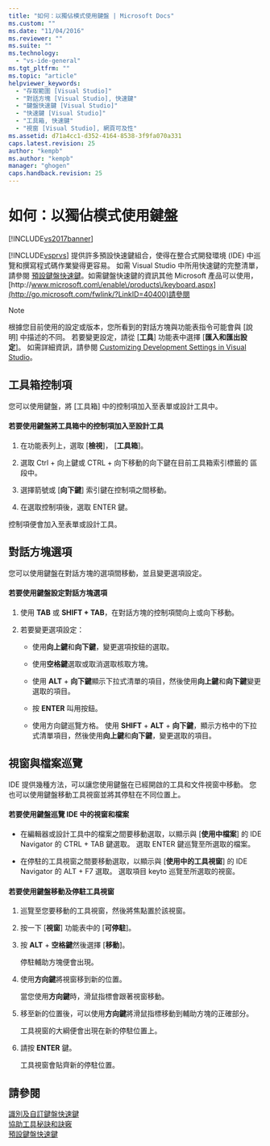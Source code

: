 ```yaml
---
title: "如何：以獨佔模式使用鍵盤 | Microsoft Docs"
ms.custom: ""
ms.date: "11/04/2016"
ms.reviewer: ""
ms.suite: ""
ms.technology: 
  - "vs-ide-general"
ms.tgt_pltfrm: ""
ms.topic: "article"
helpviewer_keywords: 
  - "存取範圍 [Visual Studio]"
  - "對話方塊 [Visual Studio], 快速鍵"
  - "鍵盤快速鍵 [Visual Studio]"
  - "快速鍵 [Visual Studio]"
  - "工具箱, 快速鍵"
  - "視窗 [Visual Studio], 網頁可及性"
ms.assetid: d71a4cc1-d352-4164-8538-3f9fa070a331
caps.latest.revision: 25
author: "kempb"
ms.author: "kempb"
manager: "ghogen"
caps.handback.revision: 25
---
```

# 如何：以獨佔模式使用鍵盤
[!INCLUDE[vs2017banner](../../code-quality/includes/vs2017banner.md)]

[!INCLUDE[vsprvs](../../code-quality/includes/vsprvs_md.md)] 提供許多預設快速鍵組合，使得在整合式開發環境 \(IDE\) 中巡覽和撰寫程式碼作業變得更容易。  如需 Visual Studio 中所用快速鍵的完整清單，請參閱 [預設鍵盤快速鍵](../../ide/default-keyboard-shortcuts-in-visual-studio.md)。如需鍵盤快速鍵的資訊其他 Microsoft 產品可以使用， [http:\/\/www.microsoft.com\/enable\/products\/keyboard.aspx](http://go.microsoft.com/fwlink/?LinkID=40400)請參閱  
  
> [!NOTE]
>  根據您目前使用的設定或版本，您所看到的對話方塊與功能表指令可能會與 \[說明\] 中描述的不同。  若要變更設定，請從 \[**工具**\] 功能表中選擇 \[**匯入和匯出設定**\]。  如需詳細資訊，請參閱 [Customizing Development Settings in Visual Studio](http://msdn.microsoft.com/zh-tw/22c4debb-4e31-47a8-8f19-16f328d7dcd3)。  
  
## 工具箱控制項  
 您可以使用鍵盤，將 \[工具箱\] 中的控制項加入至表單或設計工具中。  
  
#### 若要使用鍵盤將工具箱中的控制項加入至設計工具  
  
1.  在功能表列上，選取 \[**檢視**\]， \[**工具箱**\]。  
  
2.  選取 Ctrl \+ 向上鍵或 CTRL \+ 向下移動的向下鍵在目前工具箱索引標籤的 區段中。  
  
3.  選擇箭號或 \[**向下鍵**\] 索引鍵在控制項之間移動。  
  
4.  在選取控制項後，選取 ENTER 鍵。  
  
 控制項便會加入至表單或設計工具。  
  
## 對話方塊選項  
 您可以使用鍵盤在對話方塊的選項間移動，並且變更選項設定。  
  
#### 若要使用鍵盤設定對話方塊選項  
  
1.  使用 **TAB** 或 **SHIFT \+ TAB**，在對話方塊的控制項間向上或向下移動。  
  
2.  若要變更選項設定：  
  
    -   使用**向上鍵**和**向下鍵**，變更選項按鈕的選取。  
  
    -   使用**空格鍵**選取或取消選取核取方塊。  
  
    -   使用 **ALT** \+ **向下鍵**顯示下拉式清單的項目，然後使用**向上鍵**和**向下鍵**變更選取的項目。  
  
    -   按 **ENTER** 叫用按鈕。  
  
    -   使用方向鍵巡覽方格。  使用 **SHIFT** \+ **ALT** \+ **向下鍵**，顯示方格中的下拉式清單項目，然後使用**向上鍵**和**向下鍵**，變更選取的項目。  
  
## 視窗與檔案巡覽  
 IDE 提供幾種方法，可以讓您使用鍵盤在已經開啟的工具和文件視窗中移動。  您也可以使用鍵盤移動工具視窗並將其停駐在不同位置上。  
  
#### 若要使用鍵盤巡覽 IDE 中的視窗和檔案  
  
-   在編輯器或設計工具中的檔案之間要移動選取，以顯示與 \[**使用中檔案**\] 的 IDE Navigator 的 CTRL \+ TAB 鍵選取。  選取 ENTER 鍵巡覽至所選取的檔案。  
  
-   在停駐的工具視窗之間要移動選取，以顯示與 \[**使用中的工具視窗**\] 的 IDE Navigator 的 ALT \+ F7 選取。  選取項目 keyto 巡覽至所選取的視窗。  
  
#### 若要使用鍵盤移動及停駐工具視窗  
  
1.  巡覽至您要移動的工具視窗，然後將焦點置於該視窗。  
  
2.  按一下 \[**視窗**\] 功能表中的 \[**可停駐**\]。  
  
3.  按 **ALT** \+ **空格鍵**然後選擇 \[**移動**\]。  
  
     停駐輔助方塊便會出現。  
  
4.  使用**方向鍵**將視窗移到新的位置。  
  
     當您使用**方向鍵**時，滑鼠指標會跟著視窗移動。  
  
5.  移至新的位置後，可以使用**方向鍵**將滑鼠指標移動到輔助方塊的正確部分。  
  
     工具視窗的大綱便會出現在新的停駐位置上。  
  
6.  請按 **ENTER** 鍵。  
  
     工具視窗會貼齊新的停駐位置。  
  
## 請參閱  
 [識別及自訂鍵盤快速鍵](../../ide/identifying-and-customizing-keyboard-shortcuts-in-visual-studio.md)   
 [協助工具秘訣和訣竅](../../ide/reference/accessibility-tips-and-tricks.md)   
 [預設鍵盤快速鍵](../../ide/default-keyboard-shortcuts-in-visual-studio.md)